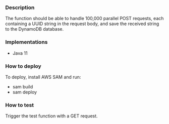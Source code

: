 ### Description
The function should be able to handle 100,000 parallel POST requests, each containing a UUID string in the request body, and save the received string to the DynamoDB database.

### Implementations
- Java 11

### How to deploy
To deploy, install AWS SAM and run:
- sam build
- sam deploy

### How to test
Trigger the test function with a GET request.
